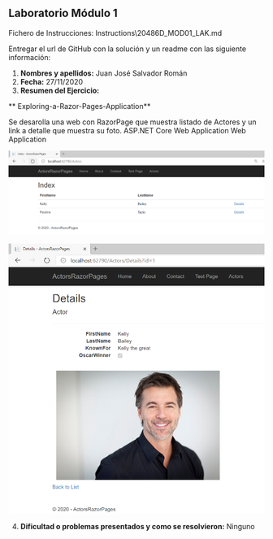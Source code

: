 
## Laboratorio Módulo 1

Fichero de Instrucciones: Instructions\20486D_MOD01_LAK.md

Entregar el url de GitHub con la solución y un readme con las siguiente información:

1. **Nombres y apellidos:** Juan José Salvador Román
2. **Fecha:** 27/11/2020
3. **Resumen del Ejercicio:** 

**
Exploring-a-Razor-Pages-Application**

Se desarolla una web con RazorPage que muestra listado de Actores y un link a detalle que muestra su foto.
ASP.NET Core Web Application
  Web Application

  ![image-20201118234230144](image-20201118234206884.png)

  ![image-20201118234230144](image-20201118234230144.png)

4. **Dificultad o problemas presentados y como se resolvieron:** Ninguno
